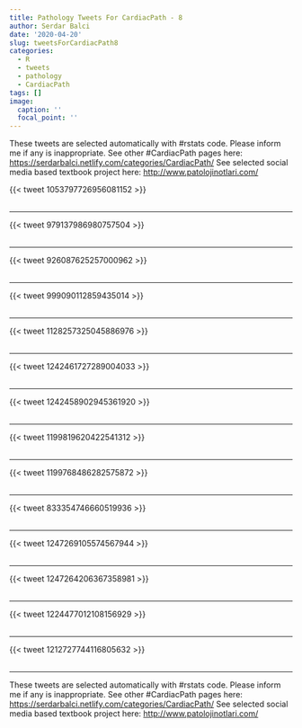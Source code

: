 ```yaml
---
title: Pathology Tweets For CardiacPath - 8
author: Serdar Balci
date: '2020-04-20'
slug: tweetsForCardiacPath8
categories:
  - R
  - tweets
  - pathology
  - CardiacPath
tags: []
image:
  caption: ''
  focal_point: ''
---
```



These tweets are selected automatically with #rstats code. Please inform me if any is inappropriate.
See other #CardiacPath pages here: https://serdarbalci.netlify.com/categories/CardiacPath/ 
See selected social media based textbook project here: http://www.patolojinotlari.com/

{{< tweet 1053797726956081152 >}}
<br>
<br>
<hr>
{{< tweet 979137986980757504 >}}
<br>
<br>
<hr>
{{< tweet 926087625257000962 >}}
<br>
<br>
<hr>
{{< tweet 999090112859435014 >}}
<br>
<br>
<hr>
{{< tweet 1128257325045886976 >}}
<br>
<br>
<hr>
{{< tweet 1242461727289004033 >}}
<br>
<br>
<hr>
{{< tweet 1242458902945361920 >}}
<br>
<br>
<hr>
{{< tweet 1199819620422541312 >}}
<br>
<br>
<hr>
{{< tweet 1199768486282575872 >}}
<br>
<br>
<hr>
{{< tweet 833354746660519936 >}}
<br>
<br>
<hr>
{{< tweet 1247269105574567944 >}}
<br>
<br>
<hr>
{{< tweet 1247264206367358981 >}}
<br>
<br>
<hr>
{{< tweet 1224477012108156929 >}}
<br>
<br>
<hr>
{{< tweet 1212727744116805632 >}}
<br>
<br>
<hr>


These tweets are selected automatically with #rstats code. Please inform me if any is inappropriate.
See other #CardiacPath pages here: https://serdarbalci.netlify.com/categories/CardiacPath/ 
See selected social media based textbook project here: http://www.patolojinotlari.com/
